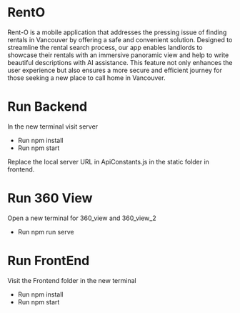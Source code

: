 # RentO
 
Rent-O is a mobile application that addresses the pressing issue of finding rentals in Vancouver by offering a safe and convenient solution. Designed to streamline the rental search process, our app enables landlords to showcase their rentals with an immersive panoramic view and help to write beautiful descriptions with AI assistance. This feature not only enhances the user experience but also ensures a more secure and efficient journey for those seeking a new place to call home in Vancouver.

# Run Backend
In the new terminal visit server <br>
<ul><li>Run npm install</li><li>Run npm start</li></ul>
Replace the local server URL in ApiConstants.js in the static folder in frontend.

# Run 360 View
 Open a new terminal for 360_view and 360_view_2
 <ul><li> Run npm run serve </li></ul>

# Run FrontEnd
 Visit the Frontend folder in the new terminal 
 <ul><li>Run npm install</li><li>Run npm start</li></ul>




